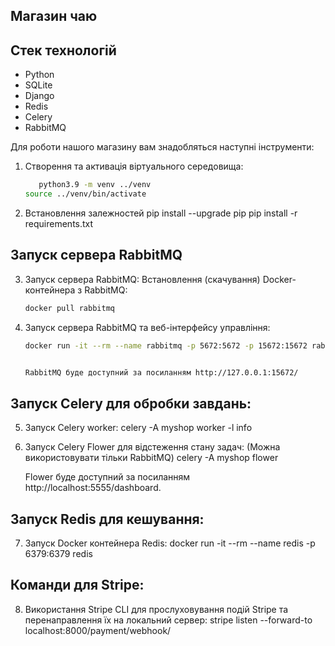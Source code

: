 ## Магазин чаю

## Стек технологій

- Python
- SQLite
- Django
- Redis
- Celery
- RabbitMQ


Для роботи нашого магазину вам знадобляться наступні інструменти:


1. Створення та активація віртуального середовища:
   ```bash
      python3.9 -m venv ../venv
   source ../venv/bin/activate
   ```   
3. Встановлення залежностей
        pip install --upgrade pip
    pip install -r requirements.txt
    
   
## Запуск сервера RabbitMQ

3. Запуск сервера RabbitMQ:
    Встановлення (скачування) Docker-контейнера з RabbitMQ:
    ```bash 
   docker pull rabbitmq
   
4. Запуск сервера RabbitMQ та веб-інтерфейсу управління:
      ```bash
    docker run -it --rm --name rabbitmq -p 5672:5672 -p 15672:15672 rabbitmq:management
      
    
    RabbitMQ буде доступний за посиланням http://127.0.0.1:15672/
## Запуск Celery для обробки завдань:

5. Запуск Celery worker:
      celery -A myshop worker -l info
    
   
7. Запуск Celery Flower для відстеження стану задач:
   (Можна використовувати тільки RabbitMQ)
             celery -A myshop flower
      
   Flower буде доступний за посиланням http://localhost:5555/dashboard.

## Запуск Redis для кешування:
7. Запуск Docker контейнера Redis:
             docker run -it --rm --name redis -p 6379:6379 redis
      

## Команди для Stripe:

8. Використання Stripe CLI для прослуховування подій Stripe та перенаправлення їх на локальний сервер:
            stripe listen --forward-to localhost:8000/payment/webhook/
